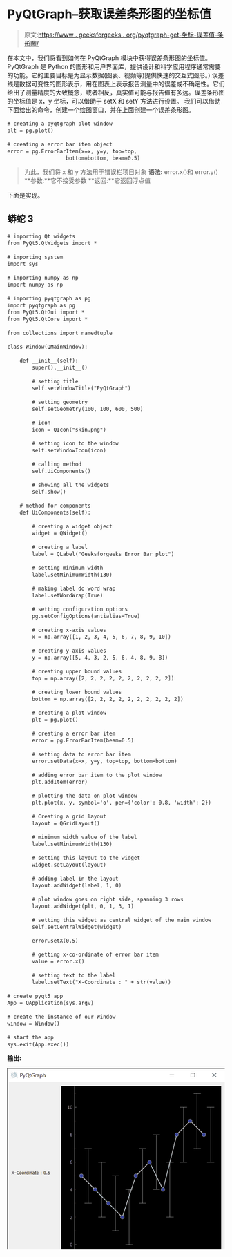 # PyQtGraph–获取误差条形图的坐标值

> 原文:[https://www . geeksforgeeks . org/pyqtgraph-get-坐标-误差值-条形图/](https://www.geeksforgeeks.org/pyqtgraph-getting-co-ordinate-value-of-error-bar-graph/)

在本文中，我们将看到如何在 PyQtGraph 模块中获得误差条形图的坐标值。PyQtGraph 是 Python 的图形和用户界面库，提供设计和科学应用程序通常需要的功能。它的主要目标是为显示数据(图表、视频等)提供快速的交互式图形。).误差线是数据可变性的图形表示，用在图表上表示报告测量中的误差或不确定性。它们给出了测量精度的大致概念，或者相反，真实值可能与报告值有多远。误差条形图的坐标值是 x，y 坐标，可以借助于 setX 和 setY 方法进行设置。
我们可以借助下面给出的命令，创建一个绘图窗口，并在上面创建一个误差条形图。

```
# creating a pyqtgraph plot window
plt = pg.plot()

# creating a error bar item object
error = pg.ErrorBarItem(x=x, y=y, top=top, 
                   bottom=bottom, beam=0.5)
```

> 为此，我们将 x 和 y 方法用于错误栏项目对象
> **语法:** error.x()和 error.y()
> **参数:**它不接受参数
> **返回:**它返回浮点值

下面是实现。

## 蟒蛇 3

```
# importing Qt widgets
from PyQt5.QtWidgets import *

# importing system
import sys

# importing numpy as np
import numpy as np

# importing pyqtgraph as pg
import pyqtgraph as pg
from PyQt5.QtGui import *
from PyQt5.QtCore import *

from collections import namedtuple

class Window(QMainWindow):

    def __init__(self):
        super().__init__()

        # setting title
        self.setWindowTitle("PyQtGraph")

        # setting geometry
        self.setGeometry(100, 100, 600, 500)

        # icon
        icon = QIcon("skin.png")

        # setting icon to the window
        self.setWindowIcon(icon)

        # calling method
        self.UiComponents()

        # showing all the widgets
        self.show()

    # method for components
    def UiComponents(self):

        # creating a widget object
        widget = QWidget()

        # creating a label
        label = QLabel("Geeksforgeeks Error Bar plot")

        # setting minimum width
        label.setMinimumWidth(130)

        # making label do word wrap
        label.setWordWrap(True)

        # setting configuration options
        pg.setConfigOptions(antialias=True)

        # creating x-axis values
        x = np.array([1, 2, 3, 4, 5, 6, 7, 8, 9, 10])

        # creating y-axis values
        y = np.array([5, 4, 3, 2, 5, 6, 4, 8, 9, 8])

        # creating upper bound values
        top = np.array([2, 2, 2, 2, 2, 2, 2, 2, 2, 2])

        # creating lower bound values
        bottom = np.array([2, 2, 2, 2, 2, 2, 2, 2, 2, 2])

        # creating a plot window
        plt = pg.plot()

        # creating a error bar item
        error = pg.ErrorBarItem(beam=0.5)

        # setting data to error bar item
        error.setData(x=x, y=y, top=top, bottom=bottom)

        # adding error bar item to the plot window
        plt.addItem(error)

        # plotting the data on plot window
        plt.plot(x, y, symbol='o', pen={'color': 0.8, 'width': 2})

        # Creating a grid layout
        layout = QGridLayout()

        # minimum width value of the label
        label.setMinimumWidth(130)

        # setting this layout to the widget
        widget.setLayout(layout)

        # adding label in the layout
        layout.addWidget(label, 1, 0)

        # plot window goes on right side, spanning 3 rows
        layout.addWidget(plt, 0, 1, 3, 1)

        # setting this widget as central widget of the main window
        self.setCentralWidget(widget)

        error.setX(0.5)

        # getting x-co-ordinate of error bar item
        value = error.x()

        # setting text to the label
        label.setText("X-Coordinate : " + str(value))

# create pyqt5 app
App = QApplication(sys.argv)

# create the instance of our Window
window = Window()

# start the app
sys.exit(App.exec())
```

**输出:**

![](img/60110614c16f9b0afba568f003505aba.png)